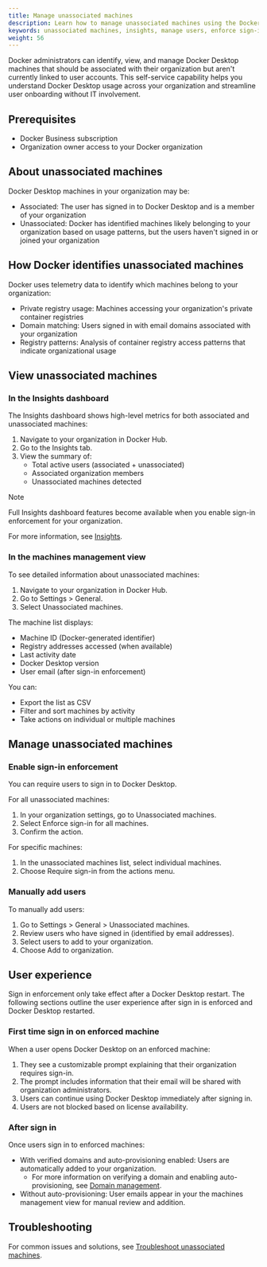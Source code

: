 ```yaml
---
title: Manage unassociated machines
description: Learn how to manage unassociated machines using the Docker Admin Console
keywords: unassociated machines, insights, manage users, enforce sign-in
weight: 56
---
```


Docker administrators can identify, view, and manage Docker Desktop machines
that should be associated with their organization but aren't currently linked
to user accounts. This self-service capability helps you understand Docker
Desktop usage across your organization and streamline user onboarding without
IT involvement.

## Prerequisites

- Docker Business subscription
- Organization owner access to your Docker organization

## About unassociated machines

Docker Desktop machines in your organization may be:

- Associated: The user has signed in to Docker Desktop and is a member of
your organization
- Unassociated: Docker has identified machines likely belonging to your
organization based on usage patterns, but the users haven't signed in or
joined your organization

## How Docker identifies unassociated machines

Docker uses telemetry data to identify which machines belong to your
organization:

- Private registry usage: Machines accessing your organization's private
container registries
- Domain matching: Users signed in with email domains associated with your
organization
- Registry patterns: Analysis of container registry access patterns that
indicate organizational usage

## View unassociated machines

### In the Insights dashboard

The Insights dashboard shows high-level metrics for both associated and
unassociated machines:

1. Navigate to your organization in Docker Hub.
2. Go to the Insights tab.
3. View the summary of:
	- Total active users (associated + unassociated)
	- Associated organization members
	- Unassociated machines detected

> [!NOTE]
>
> Full Insights dashboard features become available when you enable
sign-in enforcement for your organization.

For more information, see [Insights](/manuals/admin/organization/insights.md).

### In the machines management view

To see detailed information about unassociated machines:

1. Navigate to your organization in Docker Hub.
2. Go to Settings > General.
3. Select Unassociated machines.

The machine list displays:

- Machine ID (Docker-generated identifier)
- Registry addresses accessed (when available)
- Last activity date
- Docker Desktop version
- User email (after sign-in enforcement)

You can:

- Export the list as CSV
- Filter and sort machines by activity
- Take actions on individual or multiple machines

## Manage unassociated machines

### Enable sign-in enforcement

You can require users to sign in to Docker Desktop.

For all unassociated machines:

1. In your organization settings, go to Unassociated machines.
2. Select Enforce sign-in for all machines.
3. Confirm the action.

For specific machines:

1. In the unassociated machines list, select individual machines.
2. Choose Require sign-in from the actions menu.

### Manually add users

To manually add users:

1. Go to Settings > General > Unassociated machines.
2. Review users who have signed in (identified by email addresses).
3. Select users to add to your organization.
4. Choose Add to organization.

## User experience

Sign in enforcement only take effect after a Docker Desktop restart. The
following sections outline the user experience after sign in is enforced
and Docker Desktop restarted.

### First time sign in on enforced machine

When a user opens Docker Desktop on an enforced machine:

1. They see a customizable prompt explaining that their organization requires
sign-in.
2. The prompt includes information that their email will be shared with
organization administrators.
3. Users can continue using Docker Desktop immediately after signing in.
4. Users are not blocked based on license availability.

### After sign in

Once users sign in to enforced machines:

- With verified domains and auto-provisioning enabled: Users are automatically
added to your organization.
	- For more information on verifying a domain and enabling auto-provisioning,
    see [Domain management](/manuals/security/for-admins/domain-management.md).
- Without auto-provisioning: User emails appear in your the machines management
view for manual review and addition.

## Troubleshooting

For common issues and solutions, see [Troubleshoot unassociated machines](/manuals/security/troubleshoot/troubleshoot-unassociated-machines.md).
